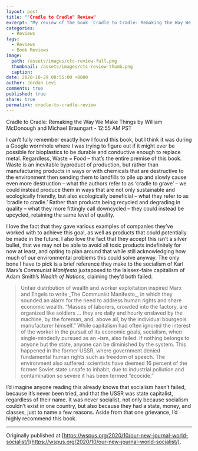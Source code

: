 ```yaml
---
layout: post
title: ""Cradle to Cradle" Review"
excerpt: "My review of the book _Cradle to Cradle: Remaking the Way We Make Things_ by William McDonough and Michael Braungart."
categories:
  - Reviews
tags:
  - Reviews
  - Book Reviews
image: 
  path: /assets/images/ctc-review-full.png
  thumbnail: /assets/images/ctc-review-thumb.png
  caption:
date: 2020-10-29 00:55:00 +0800
author: Jordan Levi
comments: true
published: true
share: true
permalink: cradle-to-cradle-review
---
```

Cradle to Cradle: Remaking the Way We Make Things by William McDonough and Michael Braungart - 12:55 AM PST

I can’t fully remember exactly how I found this book, but I think it was during a Google wormhole where I was trying to figure out if it might ever be possible for bioplastics to be durable and conductive enough to replace metal. Regardless, Waste = Food – that’s the entire premise of this book. Waste is an inevitable byproduct of production, but rather than manufacturing products in ways or with chemicals that are destructive to the environment then sending them to landfills to pile up and slowly cause even more destruction – what the authors refer to as ‘cradle to grave’ – we could instead produce them in ways that are not only sustainable and ecologically friendly, but also ecologically beneficial – what they refer to as ‘cradle to cradle.’ Rather than products being recycled and degrading in quality – what they more fittingly call downcycled – they could instead be upcycled, retaining the same level of quality.

I love the fact that they gave various examples of companies they’ve worked with to achieve this goal, as well as products that could potentially be made in the future. I also love the fact that they accept this isn’t a silver bullet, that we may not be able to avoid all toxic products indefinitely for now at least, and opting to plan around that while still acknowledging how much of our environmental problems this could solve anyway. The only bone I have to pick is a brief reference they make to the socialism of Karl Marx’s _Communist Manifesto_ juxtaposed to the laissez-faire capitalism of Adam Smith’s _Wealth of Nations_, claiming they’d both failed:

<blockquote>Unfair distribution of wealth and worker exploitation inspired Marx and Engels to write _The Communist Manifesto_, in which they sounded an alarm for the need to address human rights and share economic wealth. “Masses of laborers, crowded into the factory, are organized like soldiers ... they are daily and hourly enslaved by the machine, by the foreman, and, above all, by the individual bourgeois manufacturer himself.” While capitalism had often ignored the interest of the worker in the pursuit of its economic goals, socialism, when single-mindedly pursued as an –ism, also failed. If nothing belongs to anyone but the state, anyone can be diminished by the system. This happened in the former USSR, where government denied fundamental human rights such as freedom of speech. The environment also suffered: scientists have deemed 16 percent of the former Soviet state unsafe to inhabit, due to industrial pollution and contamination so severe it has been termed “ecocide.”</blockquote>

I’d imagine anyone reading this already knows that socialism hasn’t failed, because it’s never been tried, and that the USSR was state capitalist, regardless of their name. It was never socialist, not only because socialism couldn’t exist in one country, but also because they had a state, money, and classes, just to name a few reasons. Aside from that one grievance, I’d highly recommend this book.

<hr>

Originally published at [https://wspus.org/2020/10/our-new-journal-world-socialist/](https://wspus.org/2020/10/our-new-journal-world-socialist/).
